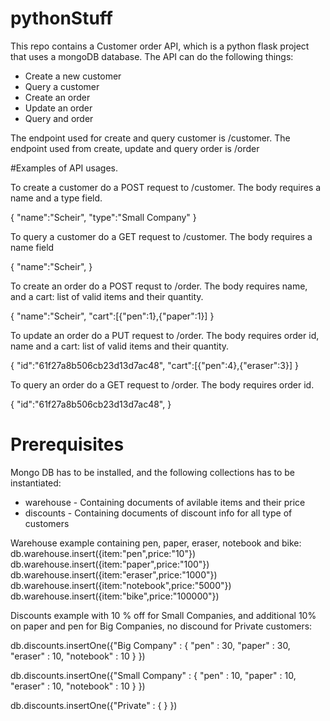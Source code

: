 # pythonStuff

This repo contains a Customer order API, which is a python flask project that uses a mongoDB database.
The API can do the following things:

* Create a new customer
* Query a customer
* Create an order
* Update an order
* Query and order

The endpoint used for create and query customer is /customer.
The endpoint used from create, update and query order is /order

#Examples of API usages.

To create a customer do a POST request to <SERVER>/customer.
The body requires a name and a type field.

{
	"name":"Scheir",
	"type":"Small Company"
}
  
To query a customer do a GET request to <SERVER>/customer.
The body requires a name field
  
{
	"name":"Scheir",
}
  
To create an order do a POST requst to <SERVER>/order.
The body requires name, and a cart: list of valid items and their quantity.
  
{
	"name":"Scheir",
	"cart":[{"pen":1},{"paper":1}]
}

To update an order do a PUT request to <SERVER>/order.
The body requires order id, name and a cart: list of valid items and their quantity.

{
	"id":"61f27a8b506cb23d13d7ac48",
	"cart":[{"pen":4},{"eraser":3}]
}

To query an order do a GET request to <SERVER>/order.
The body requires order id.
  
{
	"id":"61f27a8b506cb23d13d7ac48",
}


# Prerequisites 

Mongo DB has to be installed, and the following collections has to be instantiated:
* warehouse - Containing documents of avilable items and their price
* discounts - Containing documents of discount info for all type of customers

Warehouse example containing pen, paper, eraser, notebook and bike:
db.warehouse.insert({item:"pen",price:"10"})
db.warehouse.insert({item:"paper",price:"100"})
db.warehouse.insert({item:"eraser",price:"1000"})
db.warehouse.insert({item:"notebook",price:"5000"})
db.warehouse.insert({item:"bike",price:"100000"})

Discounts example with 10 % off for Small Companies, and additional 10% on paper and 
pen for Big Companies, no discound for Private customers:
	
db.discounts.insertOne({"Big Company" : { "pen" : 30, "paper" : 30, "eraser" : 10, "notebook" : 10 } })
	
db.discounts.insertOne({"Small Company" : { "pen" : 10, "paper" : 10, "eraser" : 10, "notebook" : 10 } })
	
db.discounts.insertOne({"Private" : { } })

